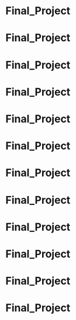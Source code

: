 # Final_Project
# Final_Project
# Final_Project
# Final_Project
# Final_Project
# Final_Project
# Final_Project
# Final_Project
# Final_Project
# Final_Project
# Final_Project
# Final_Project
